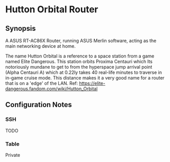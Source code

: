 # Hutton Orbital Router

## Synopsis

A ASUS RT-AC86X Router, running ASUS Merlin software, acting as the main networking device at home.

The name Hutton Orbital is a reference to a space station from a game named Elite Dangerous. This station orbits Proxima Centauri which Its notoriously mundane to get to from the hyperspace jump arrival point (Alpha Centauri A) which at 0.22ly takes 40 real-life minutes to traverse in in-game cruise mode. This distance makes it a very good name for a router that is on a 'edge' of the LAN. Ref: https://elite-dangerous.fandom.com/wiki/Hutton_Orbital

## Configuration Notes

### SSH

TODO

### Table

Private